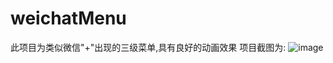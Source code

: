 # weichatMenu
此项目为类似微信"+"出现的三级菜单,具有良好的动画效果
项目截图为:
![image](https://github.com/badmang/weichatMenu/PopMeauDemo/PopMeauDemo/menugif.gif)

